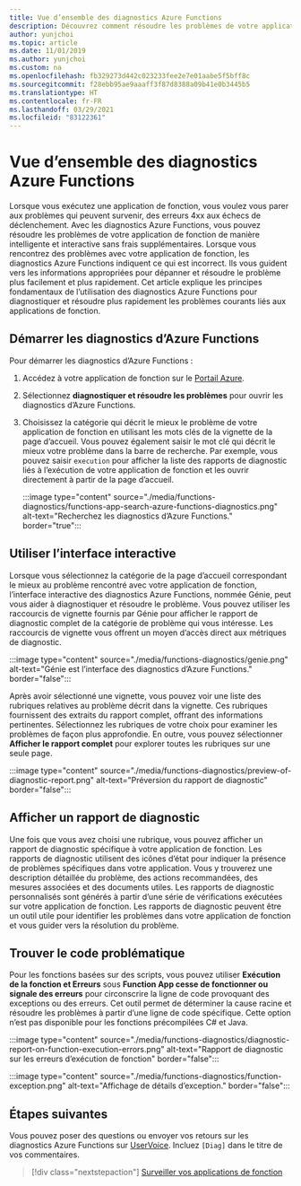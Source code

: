 ```yaml
---
title: Vue d’ensemble des diagnostics Azure Functions
description: Découvrez comment résoudre les problèmes de votre application de fonction avec les diagnostics Azure Functions.
author: yunjchoi
ms.topic: article
ms.date: 11/01/2019
ms.author: yunjchoi
ms.custom: na
ms.openlocfilehash: fb329273d442c023233fee2e7e01aabe5f5bff8c
ms.sourcegitcommit: f28ebb95ae9aaaff3f87d8388a09b41e0b3445b5
ms.translationtype: HT
ms.contentlocale: fr-FR
ms.lasthandoff: 03/29/2021
ms.locfileid: "83122361"
---
```

# <a name="azure-functions-diagnostics-overview"></a>Vue d’ensemble des diagnostics Azure Functions

Lorsque vous exécutez une application de fonction, vous voulez vous parer aux problèmes qui peuvent survenir, des erreurs 4xx aux échecs de déclenchement. Avec les diagnostics Azure Functions, vous pouvez résoudre les problèmes de votre application de fonction de manière intelligente et interactive sans frais supplémentaires. Lorsque vous rencontrez des problèmes avec votre application de fonction, les diagnostics Azure Functions indiquent ce qui est incorrect. Ils vous guident vers les informations appropriées pour dépanner et résoudre le problème plus facilement et plus rapidement. Cet article explique les principes fondamentaux de l’utilisation des diagnostics Azure Functions pour diagnostiquer et résoudre plus rapidement les problèmes courants liés aux applications de fonction.

## <a name="start-azure-functions-diagnostics"></a>Démarrer les diagnostics d’Azure Functions

Pour démarrer les diagnostics d’Azure Functions :

1. Accédez à votre application de fonction sur le [Portail Azure](https://portal.azure.com).
1. Sélectionnez **diagnostiquer et résoudre les problèmes** pour ouvrir les diagnostics d’Azure Functions.
1. Choisissez la catégorie qui décrit le mieux le problème de votre application de fonction en utilisant les mots clés de la vignette de la page d’accueil. Vous pouvez également saisir le mot clé qui décrit le mieux votre problème dans la barre de recherche. Par exemple, vous pouvez saisir `execution` pour afficher la liste des rapports de diagnostic liés à l’exécution de votre application de fonction et les ouvrir directement à partir de la page d’accueil.

   :::image type="content" source="./media/functions-diagnostics/functions-app-search-azure-functions-diagnostics.png" alt-text="Recherchez les diagnostics d’Azure Functions." border="true":::

## <a name="use-the-interactive-interface"></a>Utiliser l’interface interactive

Lorsque vous sélectionnez la catégorie de la page d’accueil correspondant le mieux au problème rencontré avec votre application de fonction, l’interface interactive des diagnostics Azure Functions, nommée Génie, peut vous aider à diagnostiquer et résoudre le problème. Vous pouvez utiliser les raccourcis de vignette fournis par Génie pour afficher le rapport de diagnostic complet de la catégorie de problème qui vous intéresse. Les raccourcis de vignette vous offrent un moyen d’accès direct aux métriques de diagnostic.

:::image type="content" source="./media/functions-diagnostics/genie.png" alt-text="Génie est l’interface des diagnostics d’Azure Functions." border="false":::

Après avoir sélectionné une vignette, vous pouvez voir une liste des rubriques relatives au problème décrit dans la vignette. Ces rubriques fournissent des extraits du rapport complet, offrant des informations pertinentes. Sélectionnez les rubriques de votre choix pour examiner les problèmes de façon plus approfondie. En outre, vous pouvez sélectionner **Afficher le rapport complet** pour explorer toutes les rubriques sur une seule page.

:::image type="content" source="./media/functions-diagnostics/preview-of-diagnostic-report.png" alt-text="Préversion du rapport de diagnostic" border="false":::

## <a name="view-a-diagnostic-report"></a>Afficher un rapport de diagnostic

Une fois que vous avez choisi une rubrique, vous pouvez afficher un rapport de diagnostic spécifique à votre application de fonction. Les rapports de diagnostic utilisent des icônes d’état pour indiquer la présence de problèmes spécifiques dans votre application. Vous y trouverez une description détaillée du problème, des actions recommandées, des mesures associées et des documents utiles. Les rapports de diagnostic personnalisés sont générés à partir d’une série de vérifications exécutées sur votre application de fonction. Les rapports de diagnostic peuvent être un outil utile pour identifier les problèmes dans votre application de fonction et vous guider vers la résolution du problème.

## <a name="find-the-problem-code"></a>Trouver le code problématique

Pour les fonctions basées sur des scripts, vous pouvez utiliser **Exécution de la fonction et Erreurs** sous **Function App cesse de fonctionner ou signale des erreurs** pour circonscrire la ligne de code provoquant des exceptions ou des erreurs. Cet outil permet de déterminer la cause racine et résoudre les problèmes à partir d’une ligne de code spécifique. Cette option n’est pas disponible pour les fonctions précompilées C# et Java.

:::image type="content" source="./media/functions-diagnostics/diagnostic-report-on-function-execution-errors.png" alt-text="Rapport de diagnostic sur les erreurs d’exécution de fonction" border="false":::

:::image type="content" source="./media/functions-diagnostics/function-exception.png" alt-text="Affichage de détails d’exception." border="false":::

## <a name="next-steps"></a>Étapes suivantes

Vous pouvez poser des questions ou envoyer vos retours sur les diagnostics Azure Functions sur [UserVoice](https://feedback.azure.com/forums/355860-azure-functions). Incluez `[Diag]` dans le titre de vos commentaires.

> [!div class="nextstepaction"]
> [Surveiller vos applications de fonction](functions-monitoring.md)
